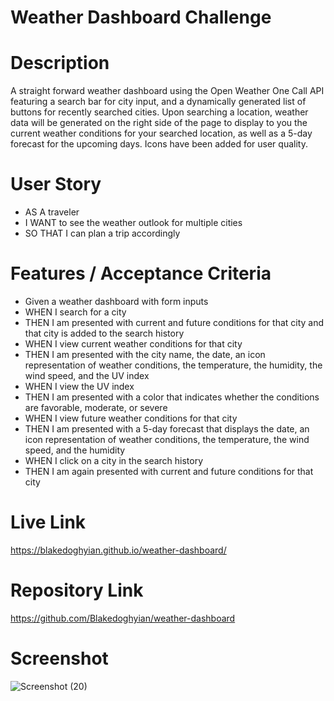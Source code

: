# Weather Dashboard Challenge

# Description 

A straight forward weather dashboard using the Open Weather One Call API featuring a search bar for city input, and a dynamically generated list of buttons for recently searched cities. Upon searching a location, weather data will be generated on the right side of the page to display to you the current weather conditions for your searched location, as well as a 5-day forecast for the upcoming days. Icons have been added for user quality.

# User Story

* AS A traveler
* I WANT to see the weather outlook for multiple cities
* SO THAT I can plan a trip accordingly

# Features / Acceptance Criteria

* Given a weather dashboard with form inputs
* WHEN I search for a city
* THEN I am presented with current and future conditions for that city and that city is added to the search history
* WHEN I view current weather conditions for that city
* THEN I am presented with the city name, the date, an icon representation of weather conditions, the temperature, the humidity, the wind speed,   and the UV index
* WHEN I view the UV index
* THEN I am presented with a color that indicates whether the conditions are favorable, moderate, or severe
* WHEN I view future weather conditions for that city
* THEN I am presented with a 5-day forecast that displays the date, an icon representation of weather conditions, the temperature, the wind speed, and the humidity
* WHEN I click on a city in the search history
* THEN I am again presented with current and future conditions for that city



# Live Link

https://blakedoghyian.github.io/weather-dashboard/

# Repository Link

https://github.com/Blakedoghyian/weather-dashboard

# Screenshot
![Screenshot (20)](https://user-images.githubusercontent.com/91994720/143811773-c683120b-4008-41ba-9ea3-ad4c138936a5.png)

